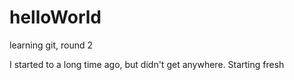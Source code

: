 # helloWorld
learning git, round 2

I started to a long time ago, but didn't get anywhere. Starting fresh
